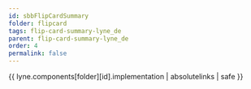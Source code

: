 ```yaml
---
id: sbbFlipCardSummary
folder: flipcard
tags: flip-card-summary-lyne_de
parent: flip-card-summary-lyne_de
order: 4
permalink: false  
---
```

{{ lyne.components[folder][id].implementation | absolutelinks | safe }}


